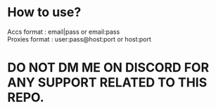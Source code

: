 # How to use?

Accs format : email|pass or email:pass\
Proxies format : user:pass@host:port or host:port 

# DO NOT DM ME ON DISCORD FOR ANY SUPPORT RELATED TO THIS REPO.

